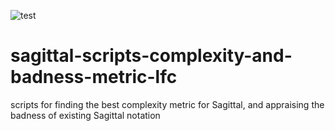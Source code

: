 ![test](https://github.com/Sagittal/sagittal-scripts-complexity-and-badness-metric-lfc/actions/workflows/test.yml/badge.svg)

# sagittal-scripts-complexity-and-badness-metric-lfc
scripts for finding the best complexity metric for Sagittal, and appraising the badness of existing Sagittal notation
